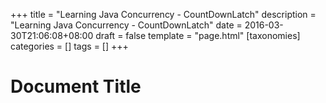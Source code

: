 +++
title = "Learning Java Concurrency - CountDownLatch"
description = "Learning Java Concurrency - CountDownLatch"
date = 2016-03-30T21:06:08+08:00
draft = false
template = "page.html"
[taxonomies]
categories =  []
tags = []
+++

# Document Title


